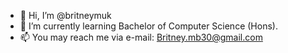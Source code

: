 - 👋 Hi, I’m @britneymuk
- 🌱 I’m currently learning Bachelor of Computer Science (Hons).
- 📫 You may reach me via e-mail: Britney.mb30@gmail.com

<!---
britneymuk/britneymuk is a ✨ special ✨ repository because its `README.md` (this file) appears on your GitHub profile.
You can click the Preview link to take a look at your changes.
--->

